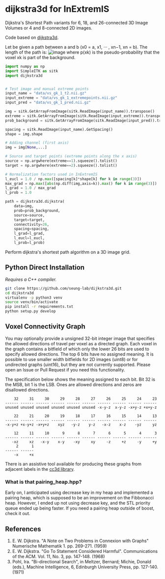 
# dijkstra3d for InExtremIS
Dijkstra's Shortest Path variants for 6, 18, and 26-connected 3D Image Volumes or 4 and 8-connected 2D images. 

Code based on [dijkstra3d](https://github.com/seung-lab/dijkstra3d).

Let be given a path between a and b (x0 = a, x1, ··· , xn−1, xn = b). The length of the path is:
![image](https://user-images.githubusercontent.com/17268715/128386608-5c15bb25-cafc-4ca5-ba32-9e44cc3b9421.png)
where p(xk) is the pseudo-probability that the voxel xk is part of the background.

```python
import numpy as np
import SimpleITK as sitk 
import dijkstra3d


# Test image and manual extreme points
input_name = "data/vs_gk_1_t2.nii.gz"
input_extreme = "data/vs_gk_1_extremepoints.nii.gz"
input_pred = "data/vs_gk_1_pred.nii.gz"

img = sitk.GetArrayFromImage(sitk.ReadImage(input_name)).transpose() 
extreme = sitk.GetArrayFromImage(sitk.ReadImage(input_extreme)).transpose()                              
prob_background = sitk.GetArrayFromImage(sitk.ReadImage(input_pred)).transpose()

spacing = sitk.ReadImage(input_name).GetSpacing()
shape = img.shape

# Adding channel (first axis)
img = img[None,...] 

# Source and target points (extreme points along the x axis)
source = np.argwhere(extreme==1).squeeze().tolist()
target = np.argwhere(extreme==2).squeeze().tolist()

# Normalization factors used in InExtremIS
l_eucl = 1.0 / np.max([spacing[k]*shape[k] for k in range(3)])
max_grad = np.max([abs(np.diff(img,axis=k)).max() for k in range(3)])
l_grad = 1.0 / max_grad
l_prob = 1.0

path = dijkstra3d.dijkstra(
    data=img,
    prob=prob_background,
    source=source, 
    target=target,
    connectivity=26, 
    spacing=spacing, 
    l_grad=l_grad, 
    l_eucl=l_eucl,
    l_prob=l_prob)

```

Perform dijkstra's shortest path algorithm on a 3D image grid.  


## Python Direct Installation

*Requires a C++ compiler.*

```bash
git clone https://github.com/seung-lab/dijkstra3d.git
cd dijkstra3d
virtualenv -p python3 venv
source venv/bin/activate
pip install -r requirements.txt
python setup.py develop
```

## Voxel Connectivity Graph

You may optionally provide a unsigned 32-bit integer image that specifies the allowed directions of travel per voxel as a directed graph. Each voxel in the graph contains a bitfield of which only the lower 26 bits are used to specify allowed directions. The top 6 bits have no assigned meaning. It is possible to use smaller width bitfields for 2D images (uint8) or for undirected graphs (uint16), but they are not currently supported. Please open an Issue or Pull Request if you need this functionality.

The specification below shows the meaning assigned to each bit. Bit 32 is the MSB, bit 1 is the LSB. Ones are allowed directions and zeros are disallowed directions.

```
    32     31     30     29     28     27     26     25     24     23     
------ ------ ------ ------ ------ ------ ------ ------ ------ ------
unused unused unused unused unused unused -x-y-z  x-y-z -x+y-z +x+y-z

    22     21     20     19     18     17     16     15     14     13
------ ------ ------ ------ ------ ------ ------ ------ ------ ------
-x-y+z +x-y+z -x+y+z    xyz   -y-z    y-z   -x-z    x-z    -yz     yz

    12     11     10      9      8      7      6      5      4      3
------ ------ ------ ------ ------ ------ ------ ------ ------ ------
   -xz     xz   -x-y    x-y    -xy     xy     -z     +z     -y     +y  
     2      1
------ ------
    -x     +x
```

There is an assistive tool available for producing these graphs from adjacent labels in the [cc3d library](https://github.com/seung-lab/connected-components-3d).


### What is that pairing_heap.hpp?

Early on, I anticipated using decrease key in my heap and implemented a pairing heap, which is supposed to be an improvement on the Fibbonacci heap. However, I ended up not using decrease key, and the STL priority queue ended up being faster. If you need a pairing heap outside of boost, check it out.

## References

1. E. W. Dijkstra. "A Note on Two Problems in Connexion with Graphs" Numerische Mathematik 1. pp. 269-271. (1959)  
2. E. W. Dijkstra. "Go To Statement Considered Harmful". Communications of the ACM. Vol. 11, No. 3, pp. 147-148. (1968)
3. Pohl, Ira. "Bi-directional Search", in Meltzer, Bernard; Michie, Donald (eds.), Machine Intelligence, 6, Edinburgh University Press, pp. 127-140. (1971)
